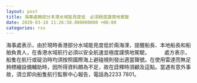 ```yaml
---
layout: post
title: 海事處稱部分本港水域能見度低　必須極度謹慎地駕駛
date: 2020-03-18 11:26:58.000000000 +08:00
categories: rss
---
```


海事處表示，由於現時香港部分水域能見度低於兩海浬，提醒船長、本地船長和船舶負責人，在香港水域航行必須以安全航速並極度謹慎地駕駛。 　
　
處方表示，船隻在航行或碇泊時均須按照國際海上避碰規則發出適當聲號。在使用雷達而無足夠標繪設備輔助時，因所得資料頗為不足，故在詮釋時須顧及這點。當遇有意外事故，須立即向船隻航行監察中心報告，電話為2233 7801。
